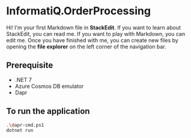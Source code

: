#  InformatiQ.OrderProcessing

Hi! I'm your first Markdown file in **StackEdit**. If you want to learn about StackEdit, you can read me. If you want to play with Markdown, you can edit me. Once you have finished with me, you can create new files by opening the **file explorer** on the left corner of the navigation bar.


## Prerequisite

- .NET 7
- Azure Cosmos DB emulator
- Dapr

## To run the application

```sh
.\dapr-cmd.ps1
dotnet run
```
